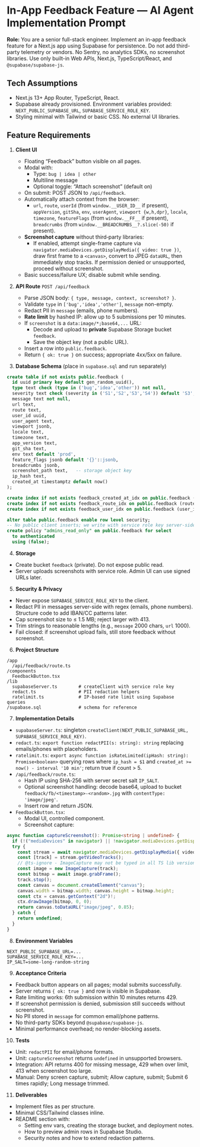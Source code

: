 # In-App Feedback Feature — AI Agent Implementation Prompt

**Role:** You are a senior full-stack engineer. Implement an in-app feedback feature for a Next.js app using Supabase for persistence. Do not add third-party telemetry or vendors. No Sentry, no analytics SDKs, no screenshot libraries. Use only built-in Web APIs, Next.js, TypeScript/React, and `@supabase/supabase-js`.

## Tech Assumptions
- Next.js 13+ App Router, TypeScript, React.
- Supabase already provisioned. Environment variables provided: `NEXT_PUBLIC_SUPABASE_URL`, `SUPABASE_SERVICE_ROLE_KEY`.
- Styling minimal with Tailwind or basic CSS. No external UI libraries.

## Feature Requirements
1. **Client UI**
   - Floating “Feedback” button visible on all pages.
   - Modal with:
     - Type: `bug | idea | other`
     - Multiline message
     - Optional toggle: “Attach screenshot” (default on)
   - On submit: POST JSON to `/api/feedback`.
   - Automatically attach context from the browser:
     - `url`, `route`, `userId` (from `window.__USER_ID__` if present), `appVersion`, `gitSha`, `env`, `userAgent`, `viewport {w,h,dpr}`, `locale`, `timezone`, `featureFlags` (from `window.__FF__` if present), `breadcrumbs` (from `window.__BREADCRUMBS__?.slice(-50)` if present).
   - **Screenshot capture** without third‑party libraries:
     - If enabled, attempt single-frame capture via `navigator.mediaDevices.getDisplayMedia({ video: true })`, draw first frame to a `<canvas>`, convert to JPEG `dataURL`, then immediately stop tracks. If permission denied or unsupported, proceed without screenshot.
   - Basic success/failure UX; disable submit while sending.

2. **API Route** `POST /api/feedback`
   - Parse JSON body: `{ type, message, context, screenshot? }`.
   - Validate `type` in `['bug','idea','other']`, `message` non-empty.
   - Redact PII in `message` (emails, phone numbers).
   - **Rate limit** by hashed IP: allow up to 5 submissions per 10 minutes.
   - If `screenshot` is a `data:image/*;base64,...` URL:
     - Decode and upload to **private** Supabase Storage bucket `feedback`.
     - Save the object key (not a public URL).
   - Insert a row into `public.feedback`.
   - Return `{ ok: true }` on success; appropriate 4xx/5xx on failure.

3. **Database Schema** (place in `supabase.sql` and run separately)
```sql
create table if not exists public.feedback (
  id uuid primary key default gen_random_uuid(),
  type text check (type in ('bug','idea','other')) not null,
  severity text check (severity in ('S1','S2','S3','S4')) default 'S3',
  message text not null,
  url text,
  route text,
  user_id uuid,
  user_agent text,
  viewport jsonb,
  locale text,
  timezone text,
  app_version text,
  git_sha text,
  env text default 'prod',
  feature_flags jsonb default '{}'::jsonb,
  breadcrumbs jsonb,
  screenshot_path text,   -- storage object key
  ip_hash text,
  created_at timestamptz default now()
);

create index if not exists feedback_created_at_idx on public.feedback (created_at desc);
create index if not exists feedback_route_idx on public.feedback (route);
create index if not exists feedback_user_idx on public.feedback (user_id);

alter table public.feedback enable row level security;
-- No public client inserts; we write with service role key server-side.
create policy "admins_read_only" on public.feedback for select
  to authenticated
  using (false);
```

4. **Storage**
- Create bucket `feedback` (private). Do not expose public read.
- Server uploads screenshots with service role. Admin UI can use signed URLs later.

5. **Security & Privacy**
- Never expose `SUPABASE_SERVICE_ROLE_KEY` to the client.
- Redact PII in messages server-side with regex (emails, phone numbers). Structure code to add IBAN/CC patterns later.
- Cap screenshot size to ≤ 1.5 MB; reject larger with 413.
- Trim strings to reasonable lengths (e.g., `message` 2000 chars, `url` 1000).
- Fail closed: if screenshot upload fails, still store feedback without screenshot.

6. **Project Structure**
```
/app
  /api/feedback/route.ts
/components
  FeedbackButton.tsx
/lib
  supabaseServer.ts        # createClient with service role key
  redact.ts                # PII redaction helpers
  ratelimit.ts             # IP-based rate limit using Supabase queries
/supabase.sql              # schema for reference
```

7. **Implementation Details**
- `supabaseServer.ts`: singleton `createClient(NEXT_PUBLIC_SUPABASE_URL, SUPABASE_SERVICE_ROLE_KEY)`.
- `redact.ts`: `export function redactPII(s: string): string` replacing emails/phones with placeholders.
- `ratelimit.ts`: `export async function isRateLimited(ipHash: string): Promise<boolean>` querying rows where `ip_hash = $1` and `created_at >= now() - interval '10 min'`; return true if count > 5.
- `/api/feedback/route.ts`:
  - Hash IP using SHA‑256 with server secret salt `IP_SALT`.
  - Optional screenshot handling: decode base64, upload to bucket `feedback/fb/<timestamp>-<random>.jpg` with `contentType: 'image/jpeg'`.
  - Insert row and return JSON.
- `FeedbackButton.tsx`:
  - Modal UI, controlled component.
  - Screenshot capture:
```ts
async function captureScreenshot(): Promise<string | undefined> {
  if (!("mediaDevices" in navigator) || !navigator.mediaDevices.getDisplayMedia) return undefined;
  try {
    const stream = await navigator.mediaDevices.getDisplayMedia({ video: true });
    const [track] = stream.getVideoTracks();
    // @ts-ignore - ImageCapture may not be typed in all TS lib versions
    const image = new ImageCapture(track);
    const bitmap = await image.grabFrame();
    track.stop();
    const canvas = document.createElement("canvas");
    canvas.width = bitmap.width; canvas.height = bitmap.height;
    const ctx = canvas.getContext("2d")!;
    ctx.drawImage(bitmap, 0, 0);
    return canvas.toDataURL("image/jpeg", 0.85);
  } catch {
    return undefined;
  }
}
```

8. **Environment Variables**
```
NEXT_PUBLIC_SUPABASE_URL=...
SUPABASE_SERVICE_ROLE_KEY=...
IP_SALT=some-long-random-string
```

9. **Acceptance Criteria**
- Feedback button appears on all pages; modal submits successfully.
- Server returns `{ ok: true }` and row is visible in Supabase.
- Rate limiting works: 6th submission within 10 minutes returns 429.
- If screenshot permission is denied, submission still succeeds without screenshot.
- No PII stored in `message` for common email/phone patterns.
- No third-party SDKs beyond `@supabase/supabase-js`.
- Minimal performance overhead; no render-blocking assets.

10. **Tests**
- Unit: `redactPII` for email/phone formats.
- Unit: `captureScreenshot` returns `undefined` in unsupported browsers.
- Integration: API returns 400 for missing message, 429 when over limit, 413 when screenshot too large.
- Manual: Deny screen capture, submit; Allow capture, submit; Submit 6 times rapidly; Long message trimmed.

11. **Deliverables**
- Implement files as per structure.
- Minimal CSS/Tailwind classes inline.
- README section with:
  - Setting env vars, creating the storage bucket, and deployment notes.
  - How to preview admin rows in Supabase Studio.
  - Security notes and how to extend redaction patterns.
